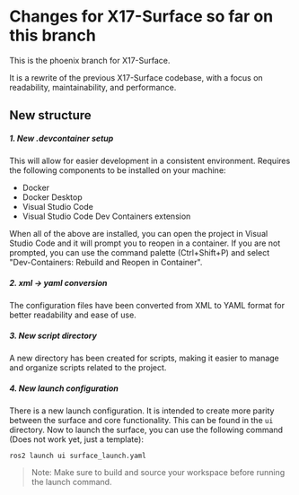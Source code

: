 # Changes for X17-Surface so far on this branch

This is the phoenix branch for X17-Surface.

It is a rewrite of the previous X17-Surface codebase, with a focus on readability, maintainability, and performance.

## New structure

##### 1. New .devcontainer setup
This will allow for easier development in a consistent environment.
Requires the following components to be installed on your machine:
- Docker
- Docker Desktop
- Visual Studio Code
- Visual Studio Code Dev Containers extension

When all of the above are installed, you can open the project in Visual Studio Code and it will prompt you to reopen in a container. If you are not prompted, you can use the command palette (Ctrl+Shift+P) and select "Dev-Containers: Rebuild and Reopen in Container".

##### 2. xml -> yaml conversion
The configuration files have been converted from XML to YAML format for better readability and ease of use.

##### 3. New script directory
A new directory has been created for scripts, making it easier to manage and organize scripts related to the project.

##### 4. New launch configuration
There is a new launch configuration. It is intended to create more parity between the surface and core functionality. This can be found in the `ui` directory. Now to launch the surface, you can use the following command (Does not work yet, just a template):

```
ros2 launch ui surface_launch.yaml
```
> Note: Make sure to build and source your workspace before running the launch command.

